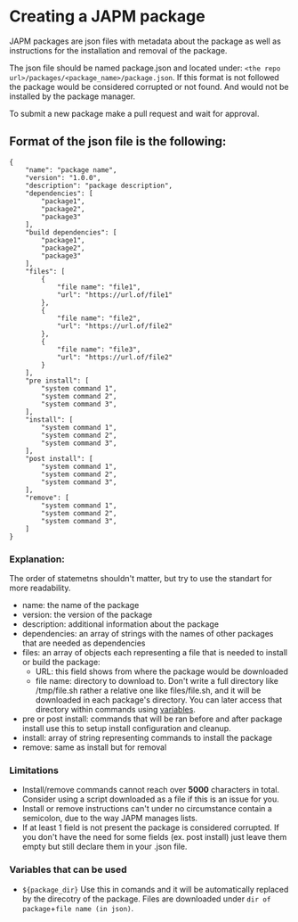 # Creating a JAPM package

JAPM packages are json files with metadata about the package as well as instructions for the installation and removal of the package.

The json file should be named package.json and located under:
`<the repo url>/packages/<package_name>/package.json`.
If this format is not followed the package would be considered corrupted or not found. And would not be installed by the package manager.

To submit a new package make a pull request and wait for approval.

## Format of the json file is the following:

```
{
	"name": "package name",
	"version": "1.0.0",
	"description": "package description",
	"dependencies": [
		"package1",
		"package2",
		"package3"
	],
	"build dependencies": [
		"package1",
		"package2",
		"package3"
	],
	"files": [
		{
			"file name": "file1",
			"url": "https://url.of/file1"
		},
		{
			"file name": "file2",
			"url": "https://url.of/file2"
		},
		{
			"file name": "file3",
			"url": "https://url.of/file2"
		}
	],
	"pre install": [
		"system command 1",
		"system command 2",
		"system command 3",
	],
	"install": [
		"system command 1",
		"system command 2",
		"system command 3",
	],
	"post install": [
		"system command 1",
		"system command 2",
		"system command 3",
	],
	"remove": [
		"system command 1",
		"system command 2",
		"system command 3",
	]
}
```

### Explanation:

The order of statemetns shouldn't matter, but try to use the standart for more readability.

- name: the name of the package
- version: the version of the package
- description: additional information about the package
- dependencies: an array of strings with the names of other packages that are needed as dependencies
- files: an array of objects each representing a file that is needed to install or build the package:
	- URL: this field shows from where the package would be downloaded
	- file name: directory to download to. Don't write a full directory like /tmp/file.sh rather a relative one like files/file.sh, and it will be downloaded in each package's directory. You can later access that directory within commands using [variables](#variables-that-can-be-used).
- pre or post install: commands that will be ran before and after package install use this to setup install configuration and cleanup.
- install: array of string representing commands to install the package
- remove: same as install but for removal

### Limitations
- Install/remove commands cannot reach over **5000** characters in total. Consider using a script downloaded as a file if this is an issue for you.
- Install or remove instructions can't under no circumstance contain a semicolon, due to the way JAPM manages lists.
- If at least 1 field is not present the package is considered corrupted. If you don't have the need for some fields (ex. post install) just leave them empty but still declare them in your .json file.

### Variables that can be used 

- `${package_dir}` Use this in comands and it will be automatically replaced by the direcotry of the package. Files are downloaded under `dir of package`+`file name (in json)`. 
